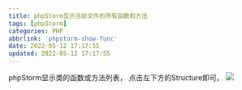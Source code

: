 ```yaml
---
title: phpStorm显示当前文件的所有函数和方法
tags: [phpStorm]
categories: PHP
abbrlink: 'phpstorm-show-func'
date: 2022-05-12 17:17:55
updated: 2022-05-12 17:17:55
---
```

phpStorm显示类的函数或方法列表， 点击左下方的Structure即可。
![](/images/phpstorm_show_func_1.png)